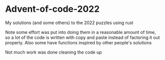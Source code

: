 # Advent-of-code-2022
My solutions (and some others) to the 2022 puzzles using rust 

Note some effort was put into doing them in a reasonable amount of time, so a lot of the code is written with copy and paste instead of factoring it out properly.
Also some have functions inspired by other people's solutions

Not much work was done cleaning the code up
